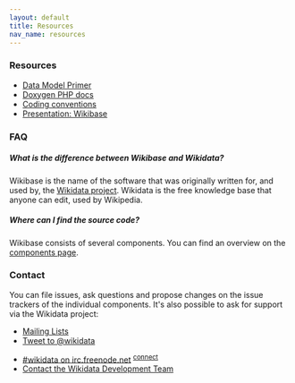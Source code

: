 ```yaml
---
layout: default
title: Resources
nav_name: resources
---
```


### Resources

* [Data Model Primer](https://www.mediawiki.org/wiki/Wikibase/DataModel/Primer)
* [Doxygen PHP docs](http://wbdoc.wmflabs.org/)
* [Coding conventions](https://www.mediawiki.org/wiki/Wikibase/Coding_conventions)
* [Presentation: Wikibase](http://bit.ly/wikibase-smwcon)

### FAQ

##### What is the difference between Wikibase and Wikidata?

Wikibase is the name of the software that was originally written for, and used by, the
[Wikidata project](https://www.wikidata.org/). Wikidata is the free knowledge base that
anyone can edit, used by Wikipedia.

##### Where can I find the source code?

Wikibase consists of several components. You can find an overview on the [components page]({{site.url}}/components).

### Contact

You can file issues, ask questions and propose changes on the issue trackers of the individual
components. It's also possible to ask for support via the Wikidata project:

- [Mailing Lists](https://www.mediawiki.org/wiki/Wikibase/Support)
- <a href="https://twitter.com/intent/tweet?screen_name=wikidata" class="twitter-mention-button" data-related="ja_wa">Tweet to @wikidata</a>
<script>!function(d,s,id){var js,fjs=d.getElementsByTagName(s)[0],p=/^http:/.test(d.location)?'http':'https';if(!d.getElementById(id)){js=d.createElement(s);js.id=id;js.src=p+'://platform.twitter.com/widgets.js';fjs.parentNode.insertBefore(js,fjs);}}(document, 'script', 'twitter-wjs');</script>
- [#wikidata on irc.freenode.net](irc://irc.freenode.net/wikidata) <sup>[connect](http://webchat.freenode.net/?channels=#wikidata)</sup>
- [Contact the Wikidata Development Team](https://www.wikidata.org/wiki/Wikidata:Contact_the_development_team)
